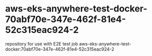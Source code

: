 # aws-eks-anywhere-test-docker-70abf70e-347e-462f-81e4-52c315eac924-2
repository for use with E2E test job aws-eks-anywhere-test-docker:70abf70e-347e-462f-81e4-52c315eac924-2
